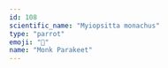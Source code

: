 ```yaml
---
id: 108
scientific_name: "Myiopsitta monachus"
type: "parrot"
emoji: "🦜"
name: "Monk Parakeet"
---
```

